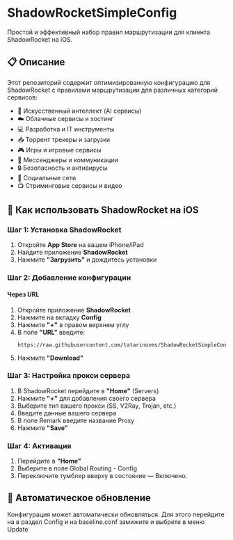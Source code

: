 # ShadowRocketSimpleConfig

Простой и эффективный набор правил маршрутизации для клиента ShadowRocket на iOS.

## 📋 Описание

Этот репозиторий содержит оптимизированную конфигурацию для ShadowRocket с правилами маршрутизации для различных категорий сервисов:
- 🤖 Искусственный интеллект (AI сервисы)
- ☁️ Облачные сервисы и хостинг
- 💻 Разработка и IT инструменты
- 📥 Торрент трекеры и загрузки
- 🎮 Игры и игровые сервисы
- 💬 Мессенджеры и коммуникации
- 🔒 Безопасность и антивирусы
- 📱 Социальные сети
- 📺 Стриминговые сервисы и видео

## 🚀 Как использовать ShadowRocket на iOS

### Шаг 1: Установка ShadowRocket

1. Откройте **App Store** на вашем iPhone/iPad
2. Найдите приложение **ShadowRocket**
3. Нажмите **"Загрузить"** и дождитесь установки

### Шаг 2: Добавление конфигурации

#### Через URL 
1. Откройте приложение **ShadowRocket**
2. Нажмите на вкладку **Config**
3. Нажмите **"+"** в правом верхнем углу
4. В поле **"URL"** введите:
   ```
   https://raw.githubusercontent.com/tatarinovms/ShadowRocketSimpleConfig/master/baseline.conf
   ```
5. Нажмите **"Download"** 

### Шаг 3: Настройка прокси сервера

1. В ShadowRocket перейдите в **"Home"** (Servers)
2. Нажмите **"+"** для добавления своего сервера
3. Выберите тип вашего прокси (SS, V2Ray, Trojan, etc.)
4. Введите данные вашего сервера
5. В поле Remark введите название Proxy
5. Нажмите **"Save"**

### Шаг 4: Активация

1. Перейдите в **"Home"**
2. Выберите в поле Global Routing - Config
4. Переключите тумблер вверху в состояние — Включено.

## 🔧 Автоматическое обновление

Конфигурация может автоматически обновляться. Для этого перейдите на в раздел Config и на baseline.conf замижите и выбрете в меню Update


